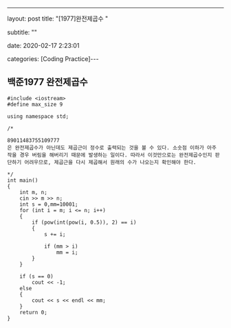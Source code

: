 ﻿---
layout: 
post
title:  "[1977]완전제곱수 "

subtitle: ""

date:   2020-02-17 2:23:01

categories: [Coding Practice]---




## 백준1977 완전제곱수






~~~
#include <iostream>
#define max_size 9

using namespace std;

/*

89011483755109777
은 완전제곱수가 아닌데도 제곱근이 정수로 출력되는 것을 볼 수 있다. 소숫점 이하가 아주 작을 경우 버림을 해버리기 때문에 발생하는 일이다. 따라서 이것만으로는 완전제곱수인지 판단하기 어려우므로, 제곱근을 다시 제곱해서 원래의 수가 나오는지 확인해야 한다.

*/
int main()
{
	int m, n;
	cin >> m >> n;
	int s = 0,mm=10001;
	for (int i = m; i <= n; i++)
	{
		if (pow(int(pow(i, 0.5)), 2) == i)
		{
			s += i;
			
			if (mm > i)
				mm = i;
		}
	}
	
	if (s == 0)
		cout << -1;
	else
	{
		cout << s << endl << mm;
	}
	return 0;
}
~~~

